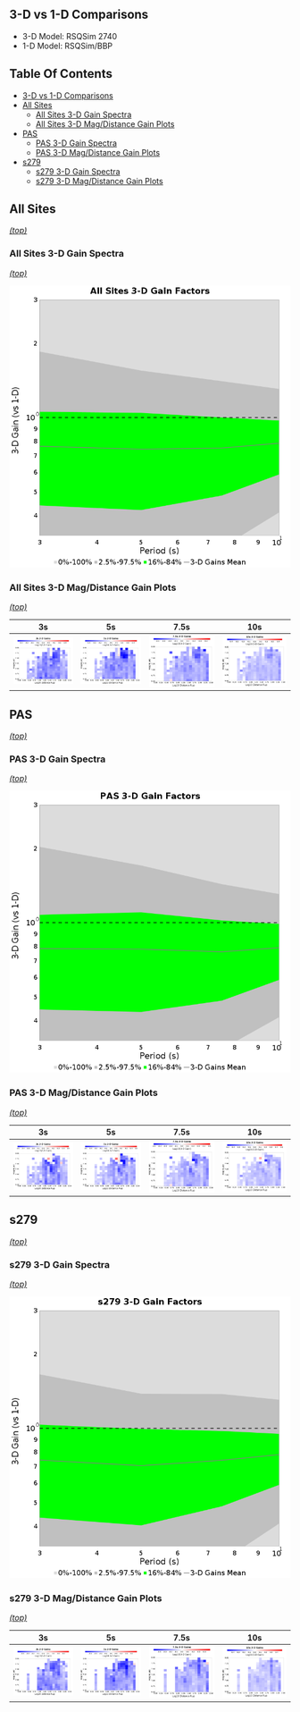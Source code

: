 ## 3-D vs 1-D Comparisons

* 3-D Model: RSQSim 2740
* 1-D Model: RSQSim/BBP

## Table Of Contents
* [3-D vs 1-D Comparisons](#3-d-vs-1-d-comparisons)
* [All Sites](#all-sites)
  * [All Sites 3-D Gain Spectra](#all-sites-3-d-gain-spectra)
  * [All Sites 3-D Mag/Distance Gain Plots](#all-sites-3-d-magdistance-gain-plots)
* [PAS](#pas)
  * [PAS 3-D Gain Spectra](#pas-3-d-gain-spectra)
  * [PAS 3-D Mag/Distance Gain Plots](#pas-3-d-magdistance-gain-plots)
* [s279](#s279)
  * [s279 3-D Gain Spectra](#s279-3-d-gain-spectra)
  * [s279 3-D Mag/Distance Gain Plots](#s279-3-d-magdistance-gain-plots)
## All Sites
*[(top)](#table-of-contents)*

### All Sites 3-D Gain Spectra
*[(top)](#table-of-contents)*

![Gain Spectra](resources/all_sites_amp_spectra.png)
### All Sites 3-D Mag/Distance Gain Plots
*[(top)](#table-of-contents)*

| **3s** | **5s** | **7.5s** | **10s** |
|-----|-----|-----|-----|
| ![Mag Dist XYZ](resources/all_sites_mag_dist_gains_3s.png) | ![Mag Dist XYZ](resources/all_sites_mag_dist_gains_5s.png) | ![Mag Dist XYZ](resources/all_sites_mag_dist_gains_7.5s.png) | ![Mag Dist XYZ](resources/all_sites_mag_dist_gains_10s.png) |

## PAS
*[(top)](#table-of-contents)*

### PAS 3-D Gain Spectra
*[(top)](#table-of-contents)*

![Gain Spectra](resources/PAS_amp_spectra.png)
### PAS 3-D Mag/Distance Gain Plots
*[(top)](#table-of-contents)*

| **3s** | **5s** | **7.5s** | **10s** |
|-----|-----|-----|-----|
| ![Mag Dist XYZ](resources/PAS_mag_dist_gains_3s.png) | ![Mag Dist XYZ](resources/PAS_mag_dist_gains_5s.png) | ![Mag Dist XYZ](resources/PAS_mag_dist_gains_7.5s.png) | ![Mag Dist XYZ](resources/PAS_mag_dist_gains_10s.png) |

## s279
*[(top)](#table-of-contents)*

### s279 3-D Gain Spectra
*[(top)](#table-of-contents)*

![Gain Spectra](resources/s279_amp_spectra.png)
### s279 3-D Mag/Distance Gain Plots
*[(top)](#table-of-contents)*

| **3s** | **5s** | **7.5s** | **10s** |
|-----|-----|-----|-----|
| ![Mag Dist XYZ](resources/s279_mag_dist_gains_3s.png) | ![Mag Dist XYZ](resources/s279_mag_dist_gains_5s.png) | ![Mag Dist XYZ](resources/s279_mag_dist_gains_7.5s.png) | ![Mag Dist XYZ](resources/s279_mag_dist_gains_10s.png) |

